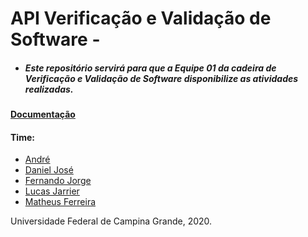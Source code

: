 # API Verificação e Validação de Software -

* ##### Este repositório servirá para que a Equipe 01 da cadeira de Verificação e Validação de Software disponibilize as atividades realizadas.


#### [Documentação](https://google.com)

#### Time:
* [André](https://github.com/fernandojorge)
* [Daniel José](https://github.com/danieljose)
* [Fernando Jorge](https://github.com/fernandojorge)
* [Lucas Jarrier](https://github.com/lucasjarrier)
* [Matheus Ferreira](https://github.com/ferreiramfe)



Universidade Federal de Campina Grande, 2020.
